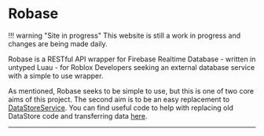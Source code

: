 # Robase

!!! warning "Site in progress"
    This website is still a work in progress and changes are being made daily.
    
Robase is a RESTful API wrapper for Firebase Realtime Database - written in untyped Luau - for Roblox Developers seeking an external database service with a simple to use wrapper.

As mentioned, Robase seeks to be simple to use, but this is one of two core aims of this project. The second aim is to be an easy replacement to [DataStoreService](). You can find useful code to help with replacing old DataStore code and transferring data [here](#examples).

---
